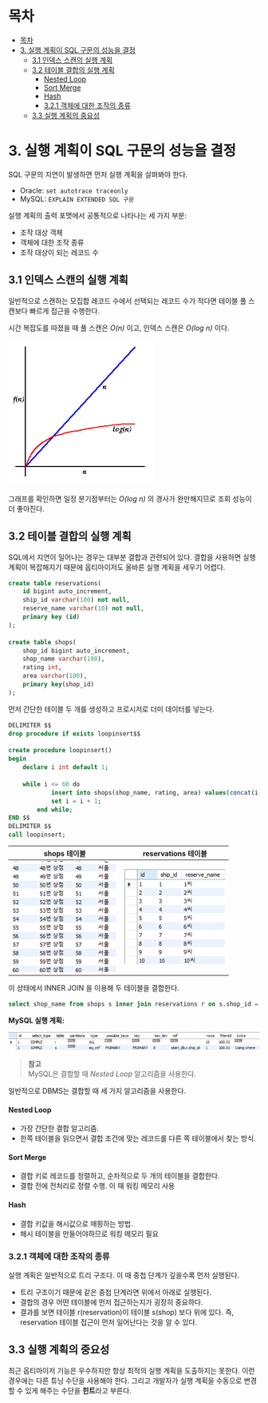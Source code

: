 # 목차
- [목차](#목차)
- [3. 실행 계획이 SQL 구문의 성능을 결정](#3-실행-계획이-sql-구문의-성능을-결정)
  - [3.1 인덱스 스캔의 실행 계획](#31-인덱스-스캔의-실행-계획)
  - [3.2 테이블 결합의 실행 계획](#32-테이블-결합의-실행-계획)
      - [Nested Loop](#nested-loop)
      - [Sort Merge](#sort-merge)
      - [Hash](#hash)
    - [3.2.1 객체에 대한 조작의 종류](#321-객체에-대한-조작의-종류)
  - [3.3 실행 계획의 중요성](#33-실행-계획의-중요성)

# 3. 실행 계획이 SQL 구문의 성능을 결정

SQL 구문의 지연이 발생하면 먼저 실행 계획을 살펴봐야 한다.

- Oracle: `set autotrace traceonly`  
- MySQL: `EXPLAIN EXTENDED SQL 구문`

실행 계획의 출력 포맷에서 공통적으로 나타나는 세 가지 부분:

- 조작 대상 객체
- 객체에 대한 조작 종류
- 조작 대상이 되는 레코드 수

## 3.1 인덱스 스캔의 실행 계획

일반적으로 스캔하는 모집합 레코드 수에서 선택되는 레코드 수가 적다면 테이블 풀 스캔보다 빠르게 접근을 수행한다.

시간 복잡도를 따졌을 때 풀 스캔은 _O(n)_ 이고, 인덱스 스캔은 _O(log n)_ 이다.

![img_1.png](img_1.png)

그래프를 확인하면 일정 분기점부터는 _O(log n)_ 의 경사가 완만해지므로 조회 성능이 더 좋아진다.

## 3.2 테이블 결합의 실행 계획

SQL에서 지연이 일어나는 경우는 대부분 결합과 관련되어 있다. 결합을 사용하면 실행 계획이 복잡해지기 때문에
옵티마이저도 올바른 실행 계획을 세우기 어렵다.

```sql
create table reservations(
	id bigint auto_increment,
    ship_id varchar(100) not null,
    reserve_name varchar(10) not null,
    primary key (id)
);

create table shops(
	shop_id bigint auto_increment,
    shop_name varchar(100),
    rating int,
    area varchar(100),
    primary key(shop_id)
);
```

먼저 간단한 테이블 두 개를 생성하고 프로시저로 더미 데이터를 넣는다.

```sql
DELIMITER $$
drop procedure if exists loopinsert$$

create procedure loopinsert()
begin
    declare i int default 1;

    while i <= 60 do
            insert into shops(shop_name, rating, area) values(concat(i, '번 상점') , i , '서울');
            set i = i + 1;
        end while;
END $$
DELIMITER $$
call loopinsert;
```

|shops 테이블|reservations 테이블|
|:---:|:---:|
|![img_3.png](img_3.png)|![img_2.png](img_2.png)|

이 상태에서 INNER JOIN 을 이용해 두 테이블을 결합한다.

```sql
select shop_name from shops s inner join reservations r on s.shop_id = r.ship_id;
```

**MySQL 실행 계획:**

![img_4.png](img_4.png)

> **참고**  
> MySQL은 결합할 때 _Nested Loop_ 알고리즘을 사용한다.


일반적으로 DBMS는 결합할 때 세 가지 알고리즘을 사용한다.

#### Nested Loop 

- 가장 간단한 결합 알고리즘.
- 한쪽 테이블을 읽으면서 결합 조건에 맞는 레코드를 다른 쪽 테이블에서 찾는 방식.

#### Sort Merge

- 결합 키로 레코드를 정렬하고, 순차적으로 두 개의 테이블을 결합한다.
- 결합 전에 전처리로 정렬 수행. 이 때 워킹 메모리 사용

#### Hash

- 결합 키값을 해시값으로 매핑하는 방법.
- 해시 테이블을 만들어야하므로 워킹 메모리 필요



### 3.2.1 객체에 대한 조작의 종류

실행 계획은 일반적으로 트리 구조다. 이 때 중첩 단계가 깊을수록 먼저 실행된다.

- 트리 구조이기 때문에 같은 중첩 단계라면 위에서 아래로 실행된다.
- 결합의 경우 어떤 테이블에 먼저 접근하는지가 굉장히 중요하다.
- 결과를 보면 테이블 r(reservation)이 테이블 s(shop) 보다 위에 있다. 즉, reservation 테이블 접근이 먼저 일어난다는 것을 알 수 있다.

## 3.3 실행 계획의 중요성

최근 옵티마이저 기능은 우수하지만 항상 최적의 실행 계획을 도출하지는 못한다. 이런 경우에는 다른 튜닝 수단을 사용해야 한다.
그리고 개발자가 실행 계획을 수동으로 변경할 수 있게 해주는 수단을 **힌트**라고 부른다.



